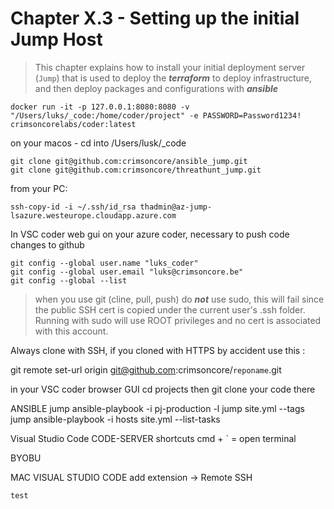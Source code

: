 # Chapter X.3 - Setting up the initial Jump Host
>This chapter explains how to install your initial deployment server (`Jump`) that is used to deploy the ***terraform*** to deploy infrastructure, and then deploy packages and configurations with ***ansible***

```code
docker run -it -p 127.0.0.1:8080:8080 -v "/Users/luks/_code:/home/coder/project" -e PASSWORD=Password1234! crimsoncorelabs/coder:latest
```

on your macos - cd into /Users/lusk/_code

```code 
git clone git@github.com:crimsoncore/ansible_jump.git
git clone git@github.com:crimsoncore/threathunt_jump.git
```

from your PC:
```code
ssh-copy-id -i ~/.ssh/id_rsa thadmin@az-jump-lsazure.westeurope.cloudapp.azure.com
```

In VSC coder web gui on your azure coder, necessary to push code changes to github
```code
git config --global user.name "luks_coder"
git config --global user.email "luks@crimsoncore.be"
git config --global --list
```

> when you use git (cline, pull, push) do ***not*** use sudo, this will fail since the public SSH cert is copied under the current user's .ssh folder. Running with sudo will use ROOT privileges and no cert is associated with this account.

Always clone with SSH, if you cloned with HTTPS by accident use this :

git remote set-url origin git@github.com:crimsoncore/`reponame`.git

in your VSC coder browser GUI
cd projects
then git clone your code there

ANSIBLE jump
ansible-playbook -i pj-production -l jump site.yml --tags jump
ansible-playbook -i hosts site.yml --list-tasks

Visual Studio Code CODE-SERVER shortcuts
cmd + ` = open terminal

BYOBU

MAC VISUAL STUDIO CODE
    add extension -> Remote SSH

    test


